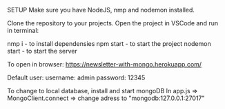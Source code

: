 SETUP
Make sure you have NodeJS, nmp and nodemon installed. 

Clone the repository to your projects. 
Open the project in VSCode and run in terminal: 

nmp i - to install dependensies 
npm start - to start the project
nodemon start - to start the server

To open in browser:
https://newsletter-with-mongo.herokuapp.com/

Default user:
username: admin
password: 12345

To change to local database, install and start mongoDB
In app.js => MongoClient.connect => change adress to "mongodb:127.0.0.1:27017"


